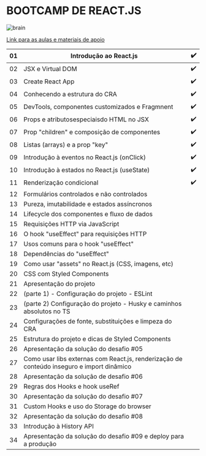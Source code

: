 # BOOTCAMP DE REACT.JS

![brain](https://b-academy.brainn.co/assets/img/social-b-academy.png)

[Link para as aulas e materiais de apoio](https://fdaciuk.notion.site/Bootcamp-React-js-B-Academy-04beed6c0dda4b79a28709b0f4cf6042)

| 01 | Introdução ao React.js                         | ✔️ |
|----|------------------------------------------------|---|
| 02 | JSX e Virtual DOM                              | ✔️ |
| 03 | Create React App                               | ✔️ |
| 04 | Conhecendo a estrutura do CRA                  | ✔️ |
| 05 | DevTools, componentes customizados e Fragmnent | ✔️ |
| 06 | Props e atributosespeciaisdo HTML no JSX       | ✔️ |
| 07 | Prop "children" e composição de componentes    | ✔️ |
| 08 | Listas (arrays) e a prop "key"                 | ✔️ |
| 09 | Introdução à eventos no React.js (onClick)     | ✔️ |
| 10 | Introdução à estados no React.js (useState)    | ✔️ |
| 11 | Renderização condicional                       | ✔️ |
| 12 | Formulários controlados e não controlados      |   |
| 13 | Pureza, imutabilidade e estados assíncronos    |   |
| 14 | Lifecycle dos componentes e fluxo de dados     |   |
| 15 | Requisições HTTP via JavaScript                |   |
| 16 | O hook "useEffect" para requisições HTTP       |   |
| 17 | Usos comuns para o hook "useEffect"            |   |
| 18 | Dependências do "useEffect"                    |   |
| 19 | Como usar "assets" no React.js (CSS, imagens,  etc) |   |
| 20 | CSS com Styled Components                      |   |
| 21 | Apresentação do projeto                        |   |
| 22 | (parte 1) - Configuração do projeto - ESLint   |   |
| 23 | (parte 2) Configuração do projeto - Husky e caminhos absolutos no TS |   |
| 24 | Configurações de fonte, substituições e limpeza do CRA |   |
| 25 | Estrutura do projeto e dicas de Styled Components |   |
| 26 | Apresentação da solução do desafio #05         |   |
| 27 | Como usar libs externas com React.js, renderização de conteúdo inseguro e import dinâmico |   |
| 28 | Apresentação da solução de desafio #06         |   |
| 29 | Regras dos Hooks e hook useRef                 |   |
| 30 | Apresentação da solução do desafio #07         |   |
| 31 | Custom Hooks e uso do Storage do browser       |   |
| 32 | Apresentação da solução do desafio #08         |   |
| 33 | Introdução à History API                       |   |
| 34 | Apresentação da solução do desafio #09 e deploy para a produção |   |